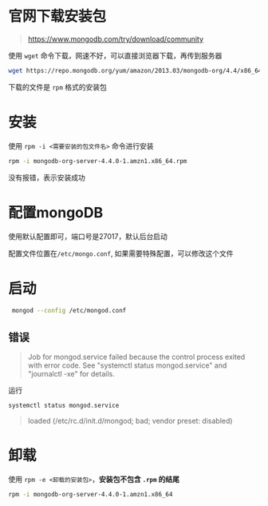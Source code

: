 # 官网下载安装包

> https://www.mongodb.com/try/download/community



使用 `wget` 命令下载，网速不好，可以直接浏览器下载，再传到服务器

```bash
wget https://repo.mongodb.org/yum/amazon/2013.03/mongodb-org/4.4/x86_64/RPMS/mongodb-org-server-4.4.0-1.amzn1.x86_64.rpm
```

下载的文件是 `rpm` 格式的安装包

# 安装

使用 `rpm -i <需要安装的包文件名>` 命令进行安装

```bash
rpm -i mongodb-org-server-4.4.0-1.amzn1.x86_64.rpm
```

没有报错，表示安装成功

# 配置mongoDB

使用默认配置即可，端口号是27017，默认后台启动

配置文件位置在`/etc/mongo.conf`, 如果需要特殊配置，可以修改这个文件

# 启动

```bash
 mongod --config /etc/mongod.conf
```

## 错误 

> Job for mongod.service failed because the control process exited with error code. See "systemctl status mongod.service" and "journalctl -xe" for details. 

运行

```bash
systemctl status mongod.service
```

> loaded (/etc/rc.d/init.d/mongod; bad; vendor preset: disabled)

# 卸载

使用 `rpm -e <卸载的安装包>`，**安装包不包含 `.rpm` 的结尾**

```bash
rpm -i mongodb-org-server-4.4.0-1.amzn1.x86_64
```









